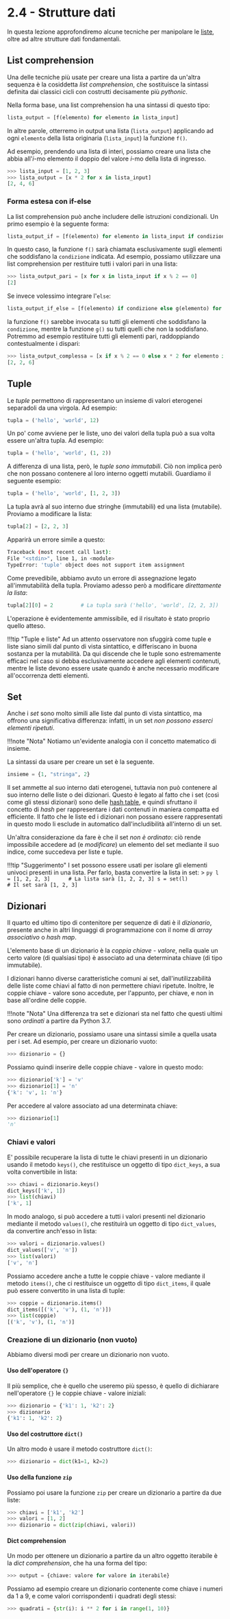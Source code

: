 # 2.4 - Strutture dati

In questa lezione approfondiremo alcune tecniche per manipolare le [liste](../01_intro/04_lists.md), oltre ad altre strutture dati fondamentali.

## List comprehension

Una delle tecniche più usate per creare una lista a partire da un'altra sequenza è la cosiddetta *list comprehension*, che sostituisce la sintassi definita dai classici cicli con costrutti decisamente più *pythonic*.

Nella forma base, una list comprehension ha una sintassi di questo tipo:

```py
lista_output = [f(elemento) for elemento in lista_input]
```

In altre parole, otterremo in output una lista (`lista_output`) applicando ad ogni `elemento` della lista originaria (`lista_input`) la funzione `f()`.

Ad esempio, prendendo una lista di interi, possiamo creare una lista che abbia all'$i$-mo elemento il doppio del valore $i$-mo della lista di ingresso.

```py
>>> lista_input = [1, 2, 3]
>>> lista_output = [x * 2 for x in lista_input]
[2, 4, 6]
```

### Forma estesa con if-else

La list comprehension può anche includere delle istruzioni condizionali. Un primo esempio è la seguente forma:

```py
lista_output_if = [f(elemento) for elemento in lista_input if condizione]
```

In questo caso, la funzione `f()` sarà chiamata esclusivamente sugli elementi che soddisfano la `condizione` indicata. Ad esempio, possiamo utilizzare una list comprehension per restituire tutti i valori pari in una lista:

```py
>>> lista_output_pari = [x for x in lista_input if x % 2 == 0]
[2]
```

Se invece volessimo integrare l'`else`:

```py
lista_output_if_else = [f(elemento) if condizione else g(elemento) for elemento in lista_input]
```

la funzione `f()` sarebbe invocata su tutti gli elementi che soddisfano la `condizione`, mentre la funzione `g()` su tutti quelli che non la soddisfano. Potremmo ad esempio restituire tutti gli elementi pari, raddoppiando contestualmente i dispari:

```py
>>> lista_output_complessa = [x if x % 2 == 0 else x * 2 for elemento in lista_input]
[2, 2, 6]
```

## Tuple

Le *tuple* permettono di rappresentano un insieme di valori eterogenei separadoli da una virgola. Ad esempio:

```py
tupla = ('hello', 'world', 12)
```

Un po' come avviene per le liste, uno dei valori della tupla può a sua volta essere un'altra tupla. Ad esempio:

```py
tupla = ('hello', 'world', (1, 2))
```

A differenza di una lista, però, le *tuple sono immutabili*. Ciò non implica però che non possano contenere al loro interno oggetti mutabili. Guardiamo il seguente esempio:

```py
tupla = ('hello', 'world', [1, 2, 3])
```

La tupla avrà al suo interno due stringhe (immutabili) ed una lista (mutabile). Proviamo a modificare la lista:

```py
tupla[2] = [2, 2, 3]
```

Apparirà un errore simile a questo:

```sh
Traceback (most recent call last):
File "<stdin>", line 1, in <module>
TypeError: 'tuple' object does not support item assignment
```

Come prevedibile, abbiamo avuto un errore di assegnazione legato all'immutabilità della tupla. Proviamo adesso però a modificare *direttamente la lista*:

```py
tupla[2][0] = 2 		# La tupla sarà ('hello', 'world', [2, 2, 3])
```

L'operazione è evidentemente ammissibile, ed il risultato è stato proprio quello atteso.

!!!tip "Tuple e liste"
	Ad un attento osservatore non sfuggirà come tuple e liste siano simili dal punto di vista sintattico, e differiscano in buona sostanza per la mutabilità. Da qui discende che le tuple sono estremamente efficaci nel caso si debba esclusivamente accedere agli elementi contenuti, mentre le liste devono essere usate quando è anche necessario modificare all'occorrenza detti elementi.

## Set

Anche i *set* sono molto simili alle liste dal punto di vista sintattico, ma offrono una significativa differenza: infatti, in un set *non possono esserci elementi ripetuti*.

!!!note "Nota"
	Notiamo un'evidente analogia con il concetto matematico di insieme.

La sintassi da usare per creare un set è la seguente.

```py
insieme = {1, "stringa", 2}
```

Il set ammette al suo interno dati eterogenei, tuttavia non può contenere al suo interno delle liste o dei dizionari. Questo è legato al fatto che i set (così come gli stessi dizionari) sono delle [hash table](https://it.wikipedia.org/wiki/Hash_table), e quindi sfruttano il concetto di *hash* per rappresentare i dati contenuti in maniera compatta ed efficiente. Il fatto che le liste ed i dizionari non possano essere rappresentati in questo modo li esclude in automatico dall'includibilità all'interno di un set.

Un'altra considerazione da fare è che il set *non è ordinato*: ciò rende impossibile accedere ad (e *modificare*) un elemento del set mediante il suo indice, come succedeva per liste e tuple.

!!!tip "Suggerimento"
	I set possono essere usati per isolare gli elementi univoci presenti in una lista. Per farlo, basta convertire la lista in set:
	> ```py
	  l = [1, 2, 2, 3]		# La lista sarà [1, 2, 2, 3]
  	  s = set(l)			# Il set sarà [1, 2, 3]
	  ```

## Dizionari

Il quarto ed ultimo tipo di contenitore per sequenze di dati è il *dizionario*, presente anche in altri linguaggi di programmazione con il nome di *array associativo* o *hash map*.

L'elemento base di un dizionario è la *coppia chiave - valore*, nella quale un certo valore (di qualsiasi tipo) è associato ad una determinata chiave (di tipo immutabile).

I dizionari hanno diverse caratteristiche comuni ai set, dall'inutilizzabilità delle liste come chiavi al fatto di non permettere chiavi ripetute. Inoltre, le coppie chiave - valore sono accedute, per l'appunto, per chiave, e non in base all'ordine delle coppie.

!!!note "Nota"
	Una differenza tra set e dizionari sta nel fatto che questi ultimi sono *ordinati* a partire da Python 3.7.

Per creare un dizionario, possiamo usare una sintassi simile a quella usata per i set. Ad esempio, per creare un dizionario vuoto:

```py
>>> dizionario = {}
```

Possiamo quindi inserire delle coppie chiave - valore in questo modo:

```py
>>> dizionario['k'] = 'v'
>>> dizionario[1] = 'n'
{'k': 'v', 1: 'n'}
```

Per accedere al valore associato ad una determinata chiave:

```py
>>> dizionario[1]
'n'
```

### Chiavi e valori

E' possibile recuperare la lista di tutte le chiavi presenti in un dizionario usando il metodo `keys()`, che restituisce un oggetto di tipo `dict_keys`, a sua volta convertibile in lista:

```py
>>> chiavi = dizionario.keys()
dict_keys(['k', 1])
>>> list(chiavi)
['k', 1]
```

In modo analogo, si può accedere a tutti i valori presenti nel dizionario mediante il metodo `values()`, che restituirà un oggetto di tipo `dict_values`, da convertire anch'esso in lista:

```py
>>> valori = dizionario.values()
dict_values(['v', 'n'])
>>> list(valori)
['v', 'n']
```

Possiamo accedere anche a tutte le coppie chiave - valore mediante il metodo `items()`, che ci restituisce un oggetto di tipo `dict_items`, il quale può essere convertito in una lista di tuple:

```py
>>> coppie = dizionario.items()
dict_items([('k', 'v'), (1, 'n')])
>>> list(coppie)
[('k', 'v'), (1, 'n')]
```

### Creazione di un dizionario (non vuoto)

Abbiamo diversi modi per creare un dizionario non vuoto.

#### Uso dell'operatore `{}`

Il più semplice, che è quello che useremo più spesso, è quello di dichiarare nell'operatore `{}` le coppie chiave - valore iniziali:

```py
>>> dizionario = {'k1': 1, 'k2': 2}
>>> dizionario
{'k1': 1, 'k2': 2}
```

#### Uso del costruttore `dict()`

Un altro modo è usare il metodo costruttore `dict()`:

```py
>>> dizionario = dict(k1=1, k2=2)
```

#### Uso della funzione `zip`

Possiamo poi usare la funzione `zip` per creare un dizionario a partire da due liste:

```py
>>> chiavi = ['k1', 'k2']
>>> valori = [1, 2]
>>> dizionario = dict(zip(chiavi, valori))
```

#### Dict comprehension

Un modo per ottenere un dizionario a partire da un altro oggetto iterabile è la *dict comprehension*, che ha una forma del tipo:

```py
>>> output = {chiave: valore for valore in iterabile}
```

Possiamo ad esempio creare un dizionario contenente come chiave i numeri da 1 a 9, e come valori corrispondenti i quadrati degli stessi:

```py
>>> quadrati = {str(i): i ** 2 for i in range(1, 10)}
```
